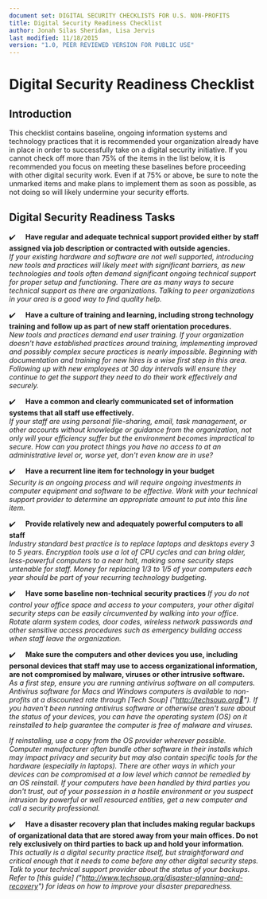 ```yaml
---
document set: DIGITAL SECURITY CHECKLISTS FOR U.S. NON-PROFITS
title: Digital Security Readiness Checklist
author: Jonah Silas Sheridan, Lisa Jervis
last modified: 11/18/2015
version: "1.0, PEER REVIEWED VERSION FOR PUBLIC USE"
---
```


# Digital Security Readiness Checklist
## Introduction
This checklist contains baseline, ongoing information systems and technology practices that it is recommended your organization already have in place in order to successfully take on a digital security initiative. If you cannot check off more than 75% of the items in the list below, it is recommended you focus on meeting these baselines before proceeding with other digital security work. Even if at 75% or above, be sure to note the unmarked items and make plans to implement them as soon as possible, as not doing so will likely undermine your security efforts.

## Digital Security Readiness Tasks

:heavy_check_mark:&nbsp;&nbsp;&nbsp;&nbsp;&nbsp;**Have regular and adequate technical support provided either by staff assigned via job description or contracted with outside agencies.**  
*If your existing hardware and software are not well supported, introducing new tools and practices will likely meet with significant barriers, as new technologies and tools often demand significant ongoing technical support for proper setup and functioning. There are as many ways to secure technical support as there are organizations. Talking to peer organizations in your area is a good way to find quality help.*

:heavy_check_mark:&nbsp;&nbsp;&nbsp;&nbsp;&nbsp;**Have a culture of training and learning, including strong technology training and follow up as part of new staff orientation procedures.**  
*New tools and practices demand end user training. If your organization doesn't have established practices around training, implementing improved and possibly complex secure practices is nearly impossible. Beginning with documentation and training for new hires is a wise first step in this area. Following up with new employees at 30 day intervals will ensure they continue to get the support they need to do their work effectively and securely.*

:heavy_check_mark:&nbsp;&nbsp;&nbsp;&nbsp;&nbsp;**Have a common and clearly communicated set of information systems that all staff use effectively.**  
*If your staff are using personal file-sharing, email, task management, or other accounts without knowledge or guidance from the organization, not only will your efficiency suffer but the environment becomes impractical to secure. How can you protect things you have no access to at an administrative level or, worse yet, don't even know are in use?*

:heavy_check_mark:&nbsp;&nbsp;&nbsp;&nbsp;&nbsp;**Have a recurrent line item for technology in your budget**  
*Security is an ongoing process and will require ongoing investments in computer equipment and software to be effective. Work with your technical support provider to determine an appropriate amount to put into this line item.*

:heavy_check_mark:&nbsp;&nbsp;&nbsp;&nbsp;&nbsp;**Provide relatively new and adequately powerful computers to all staff**  
*Industry standard best practice is to replace laptops and desktops every 3 to 5 years. Encryption tools use a lot of CPU cycles and can bring older, less-powerful computers to a near halt, making some security steps untenable for staff. Money for replacing 1/3 to 1/5 of your computers each year should be part of your recurring technology budgeting.*

:heavy_check_mark:&nbsp;&nbsp;&nbsp;&nbsp;&nbsp;**Have some baseline non-technical security practices**
*If you do not control your office space and access to your computers, your other digital security steps can be easily circumvented by walking into your office. Rotate alarm system codes, door codes, wireless network passwords and other sensitive access procedures such as emergency building access when staff leave the organization.*

:heavy_check_mark:&nbsp;&nbsp;&nbsp;&nbsp;&nbsp;**Make sure the computers and other devices you use, including personal devices that staff may use to access organizational information, are not compromised by malware, viruses or other intrusive software.**  
*As a first step, ensure you are running antivirus software on all computers. Antivirus software for Macs and Windows computers is available to non-profits at a discounted rate through [Tech Soup] ("http://techsoup.org"). If you haven't been running antivirus software or otherwise aren't sure about the status of your devices, you can have the operating system (OS) on it reinstalled to help guarantee
the computer is free of malware and viruses.*

*If reinstalling, use a copy from the OS provider wherever possible. Computer manufacturer often bundle other software in their installs which may impact privacy and security but may also contain specific tools for the hardware (especially in laptops). There are other ways in which your devices can be compromised at a low level which cannot be remedied by an OS reinstall. If your computers have been handled by third parties you don't trust, out of your possession in a hostile environment or you suspect intrusion by powerful or well resourced entities, get a new computer and call a security professional.*

:heavy_check_mark:&nbsp;&nbsp;&nbsp;&nbsp;&nbsp;**Have a disaster recovery plan that includes making regular backups of organizational data that are stored away from your main offices. Do not rely exclusively on third parties to back up and hold your information.**  
*This actually is a digital security practice itself, but straightforward and critical enough that it needs to come before any other digital security steps. Talk to your technical support provider about the status of your backups. Refer to [this guide] ("http://www.techsoup.org/disaster-planning-and-recovery") for ideas on how to  improve your disaster preparedness.*
